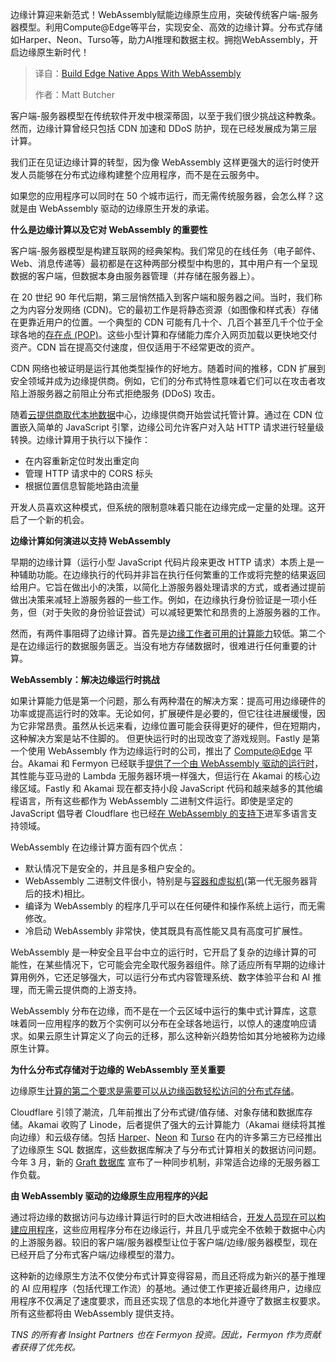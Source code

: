 <!--
title: 使用WebAssembly构建边缘原生应用
cover: https://cdn.thenewstack.io/media/2025/05/50a5769a-ilias-haddad-oekcfimctcg-unsplash-scaled.jpg
summary: 边缘计算迎来新范式！WebAssembly赋能边缘原生应用，突破传统客户端-服务器模型。利用Compute@Edge等平台，实现安全、高效的边缘计算。分布式存储如Harper、Neon、Turso等，助力AI推理和数据主权。拥抱WebAssembly，开启边缘原生新时代！
-->

边缘计算迎来新范式！WebAssembly赋能边缘原生应用，突破传统客户端-服务器模型。利用Compute@Edge等平台，实现安全、高效的边缘计算。分布式存储如Harper、Neon、Turso等，助力AI推理和数据主权。拥抱WebAssembly，开启边缘原生新时代！

> 译自：[Build Edge Native Apps With WebAssembly](https://thenewstack.io/build-edge-native-apps-with-webassembly/)
> 
> 作者：Matt Butcher

客户端-服务器模型在传统软件开发中根深蒂固，以至于我们很少挑战这种教条。然而，边缘计算曾经只包括 CDN 加速和 DDoS 防护，现在已经发展成为第三层计算。

我们正在见证边缘计算的转型，因为像 WebAssembly 这样更强大的运行时使开发人员能够在分布式边缘构建整个应用程序，而不是在云服务中。

如果您的应用程序可以同时在 50 个城市运行，而无需传统服务器，会怎么样？这就是由 WebAssembly 驱动的边缘原生开发的承诺。

**什么是边缘计算以及它对 WebAssembly 的重要性**

客户端-服务器模型是构建互联网的经典架构。我们常见的在线任务（电子邮件、Web、消息传递等）最初都是在这种两部分模型中构思的，其中用户有一个呈现数据的客户端，但数据本身由服务器管理（并存储在服务器上）。

在 20 世纪 90 年代后期，第三层悄然插入到客户端和服务器之间。当时，我们称之为内容分发网络 (CDN)。它的最初工作是将静态资源（如图像和样式表）存储在更靠近用户的位置。一个典型的 CDN 可能有几十个、几百个甚至几千个位于全球各地的[存在点 (POP)](https://networkencyclopedia.com/point-of-presence-pop/)。这些小型计算和存储能力库介入网页加载以更快地交付资产。CDN 旨在提高交付速度，但仅适用于不经常更改的资产。

CDN 网络也被证明是运行其他类型操作的好地方。随着时间的推移，CDN 扩展到安全领域并成为边缘提供商。例如，它们的分布式特性意味着它们可以在攻击者攻陷上游服务器之前阻止分布式拒绝服务 (DDoS) 攻击。

随着[云提供商取代本地数据](https://thenewstack.io/the-architects-guide-to-the-modern-data-stack/)中心，边缘提供商开始尝试托管计算。通过在 CDN 位置嵌入简单的 JavaScript 引擎，边缘公司允许客户对入站 HTTP 请求进行轻量级转换。边缘计算用于执行以下操作：

- 在内容重新定位时发出重定向
- 管理 HTTP 请求中的 CORS 标头
- 根据位置信息智能地路由流量

开发人员喜欢这种模式，但系统的限制意味着只能在边缘完成一定量的处理。这开启了一个新的机会。

**边缘计算如何演进以支持 WebAssembly**

早期的边缘计算（运行小型 JavaScript 代码片段来更改 HTTP 请求）本质上是一种辅助功能。在边缘执行的代码并非旨在执行任何繁重的工作或将完整的结果返回给用户。它旨在做出小的决策，以简化上游服务器处理请求的方式，或者通过提前做出决策来减轻上游服务器的一些工作。例如，在边缘执行身份验证是一项小任务，但（对于失败的身份验证尝试）可以减轻更繁忙和昂贵的上游服务器的工作。

然而，有两件事阻碍了边缘计算。首先是[边缘工作者可用的计算能力](https://thenewstack.io/vmware-discloses-its-edge-computing-future/)较低。第二个是在边缘运行的数据服务匮乏。当没有地方存储数据时，很难进行任何重要的计算。

**WebAssembly：解决边缘运行时挑战**

如果计算能力低是第一个问题，那么有两种潜在的解决方案：提高可用边缘硬件的功率或提高运行时的效率。无论如何，扩展硬件是必要的，但它往往进展缓慢，因为它非常昂贵。虽然从长远来看，边缘位置可能会获得更好的硬件，但在短期内，这种解决方案是站不住脚的。
但更快运行时的出现改变了游戏规则。Fastly 是第一个使用 WebAssembly 作为边缘运行时的公司，推出了 [Compute@Edge](https://docs.fastly.com/products/compute) 平台。Akamai 和 Fermyon 已经联手[提供了一个由 WebAssembly 驱动的运行时](https://thenewstack.io/should-you-care-about-fermyon-wasm-functions-on-akamai/)，其性能与亚马逊的 Lambda 无服务器环境一样强大，但运行在 Akamai 的核心边缘区域。Fastly 和 Akamai 现在都支持小段 JavaScript 代码和越来越多的其他编程语言，所有这些都作为 WebAssembly 二进制文件运行。即使是坚定的 JavaScript 倡导者 Cloudflare 也已经[在 WebAssembly 的支持下](https://developers.cloudflare.com/workers/runtime-apis/webassembly/)进军多语言支持领域。

WebAssembly 在边缘计算方面有四个优点：

*   默认情况下是安全的，并且是多租户安全的。
*   WebAssembly 二进制文件很小，特别是与[容器和虚拟机](https://thenewstack.io/containers-vs-virtual-machines-another-perspective/)(第一代无服务器背后的技术)相比。
*   编译为 WebAssembly 的程序几乎可以在任何硬件和操作系统上运行，而无需修改。
*   冷启动 WebAssembly 非常快，使其既具有高性能又具有高度可扩展性。

WebAssembly 是一种安全且平台中立的运行时，它开启了复杂的边缘计算的可能性，在某些情况下，它可能会完全取代服务器组件。除了适应所有早期的边缘计算用例外，它还足够强大，可以运行分布式内容管理系统、数字体验平台和 AI 推理，而无需云提供商的上游支持。

WebAssembly 分布在边缘，而不是在一个云区域中运行的集中式计算库，这意味着同一应用程序的数万个实例可以分布在全球各地运行，以惊人的速度响应请求。如果云原生计算定义了向云的迁移，那么这种新兴趋势恰如其分地被称为边缘原生计算。

**为什么分布式存储对于边缘的 WebAssembly 至关重要**

边缘原生[计算的第二个要求是需要可以从边缘函数轻松访问的分布式存储](https://thenewstack.io/what-are-time-series-databases-and-why-do-you-need-them/)。

Cloudflare 引领了潮流，几年前推出了分布式键/值存储、对象存储和数据库存储。Akamai 收购了 Linode，后者提供了强大的云计算能力（Akamai 继续将其推向边缘）和云级存储。包括 [Harper](https://www.harperdb.io/)、[Neon](https://neon.tech/) 和 [Turso](https://turso.tech/) 在内的许多第三方已经推出了边缘原生 SQL 数据库，这些数据库解决了与分布式计算相关的数据访问问题。今年 3 月，新的 [Graft 数据库](https://sqlsync.dev/posts/stop-syncing-everything/) 宣布了一种同步机制，非常适合边缘的无服务器工作负载。

**由 WebAssembly 驱动的边缘原生应用程序的兴起**

通过将边缘的数据访问与边缘计算运行时的巨大改进相结合，[开发人员现在可以构建应用程序](https://thenewstack.io/google-wants-developers-to-build-on-device-ai-applications/)，这些应用程序分布在边缘运行，并且几乎或完全不依赖于数据中心内的上游服务器。较旧的客户端/服务器模型让位于客户端/边缘/服务器模型，现在已经开启了分布式客户端/边缘模型的潜力。

这种新的边缘原生方法不仅使分布式计算变得容易，而且还将成为新兴的基于推理的 AI 应用程序（包括代理工作流）的基地。通过使工作更接近最终用户，边缘应用程序不仅满足了速度要求，而且还实现了信息的本地化并遵守了数据主权要求。所有这些都将由 WebAssembly 提供支持。

*TNS 的所有者 Insight Partners 也在 Fermyon 投资。因此，Fermyon 作为贡献者获得了优先权。*